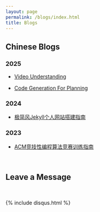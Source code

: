 ```yaml
---
layout: page
permalink: /blogs/index.html
title: Blogs
---
```


## Chinese Blogs

### 2025

- [Video Understanding](https://WangYuhang-cmd.gtihub.io/blogs/VideoUnderstanding/index.html)

- [Code Generation For Planning](https://WangYuhang-cmd.gtihub.io/blogs/CodeGeneration/index.html)

### 2024

- [极简风Jekyll个人网站搭建指南](https://WangYuhang-cmd.gtihub.io/blogs/web)<br>

### 2023

- [ACM竞技性编程算法竞赛训练指南](https://Wangyuhang-cmd.github.io/blogs/CPC/index.html)<br>

<br>

## Leave a Message

<br>

{% include disqus.html %} 

<br>

